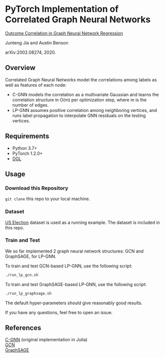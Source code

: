# PyTorch Implementation of Correlated Graph Neural Networks

[Outcome Correlation in Graph Neural Network Regression](https://arxiv.org/abs/2002.08274)</br>

Junteng Jia and Austin Benson</br>

arXiv:2002.08274, 2020.<br/>

## Overview
Correlated Graph Neural Networks model the correlations among labels as well as features of each node:
- C-GNN models the correlation as a multivariate Gaussian and learns the correlation structure in O(m) per optimization step, where m is the number of edges.
- LP-GNN assumes positive correlation among neighboring vertices, and runs label propagation to interpolate GNN residuals on the testing vertices.

## Requirements
- Python 3.7+
- PyTorch 1.2.0+
- [DGL](https://github.com/dmlc/dgl)

## Usage

### Download this Repository
```git clone``` this repo to your local machine.

### Dataset
[US Election](https://projects.fivethirtyeight.com/2016-election-forecast/) dataset is used as a running example. The dataset is included in this repo.

### Train and Test

We so far implemented 2 graph neural network structures: GCN and GraphSAGE, for LP-GNN.

To train and test GCN-based LP-GNN, use the following script:
```bash
./run_lp_gcn.sh
```
To train and test GraphSAGE-based LP-GNN, use the following script:
```bash
./run_lp_graphsage.sh
```
The default hyper-parameters should give reasonably good results.

If you have any questions, feel free to open an issue.

## References
[C-GNN](https://github.com/000Justin000/gnn-residual-correlation) (original implementation in Julia)</br>
[GCN](https://github.com/tkipf/pygcn)</br>
[GraphSAGE](https://github.com/dmlc/dgl/tree/master/examples/pytorch/graphsage)</br>